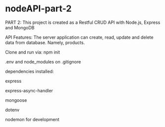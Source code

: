 # nodeAPI-part-2

PART 2: This project is created as a Restful CRUD API with Node.js, Express and MongoDB

API Features:
The server application can create, read, update and delete data from database. Namely, products.

Clone and run via:
npm init

.env and node_modules on .gitignore

dependencies installed:

express

express-async-handler

mongoose

dotenv

nodemon for development

